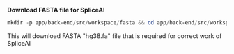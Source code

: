 **Download FASTA file for SpliceAI**
   ```powershell
   mkdir -p app/back-end/src/workspace/fasta && cd app/back-end/src/workspace/fasta && curl -O https://hgdownload.cse.ucsc.edu/goldenPath/hg38/bigZips/hg38.fa.gz && gunzip hg38.fa.gz
   ```
   This will download FASTA "hg38.fa" file that is required for correct work of SpliceAI